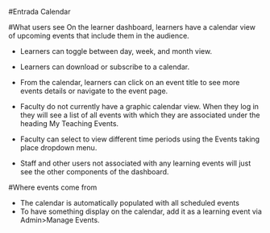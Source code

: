 #Entrada Calendar

#What users see
On the learner dashboard, learners have a calendar view of upcoming events that include them in the audience.
* Learners can toggle between day, week, and month view.
* Learners can download or subscribe to a calendar.
* From the calendar, learners can click on an event title to see more events details or navigate to the event page.

* Faculty do not currently have a graphic calendar view.  When they log in they will see a list of all events with which they are associated under the heading My Teaching Events.
* Faculty can select to view different time periods using the Events taking place dropdown menu.

* Staff and other users not associated with any learning events will just see the other components of the dashboard.

#Where events come from
* The calendar is automatically populated with all scheduled events
* To have something display on the calendar, add it as a learning event via Admin>Manage Events.
